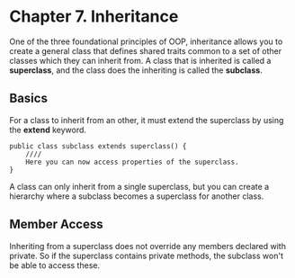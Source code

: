 # Chapter 7. Inheritance

One of the three foundational principles of OOP, inheritance allows you to create a general class that defines shared 
traits common to a set of other classes which they can inherit from. A class that is inherited is called a **superclass**, 
and the class does the inheriting is called the **subclass**.

## Basics
For a class to inherit from an other, it must extend the superclass by using the **extend** keyword. 

```aidl
public class subclass extends superclass() {
    ////
    Here you can now access properties of the superclass.
}
```

A class can only inherit from a single superclass, but you can create a hierarchy where a subclass becomes a superclass 
for another class.

## Member Access
Inheriting from a superclass does not override any members declared with private. So if the superclass contains private 
methods, the subclass won't be able to access these.